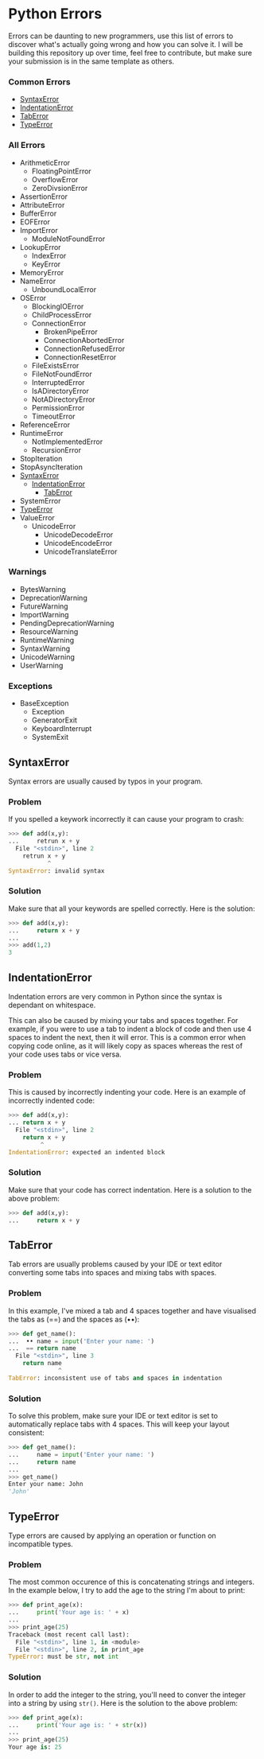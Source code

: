 # Python Errors

Errors can be daunting to new programmers, use this list of errors to discover what's actually going wrong and how you can solve it. I will be building this repository up over time, feel free to contribute, but make sure your submission is in the same template as others.

### Common Errors

* [SyntaxError](#SyntaxError)
* [IndentationError](#IndentationError)
* [TabError](#TabError)
* [TypeError](#TypeError)


### All Errors

* ArithmeticError
    * FloatingPointError
    * OverflowError
    * ZeroDivsionError
* AssertionError
* AttributeError
* BufferError
* EOFError
* ImportError
    * ModuleNotFoundError
* LookupError
    * IndexError
    * KeyError
* MemoryError
* NameError
    * UnboundLocalError
* OSError
    * BlockingIOError
    * ChildProcessError
    * ConnectionError
        * BrokenPipeError
        * ConnectionAbortedError
        * ConnectionRefusedError
        * ConnectionResetError
    * FileExistsError
    * FileNotFoundError
    * InterruptedError
    * IsADirectoryError
    * NotADirectoryError
    * PermissionError
    * TimeoutError
* ReferenceError
* RuntimeError
    * NotImplementedError
    * RecursionError
* StopIteration
* StopAsyncIteration
* [SyntaxError](#SyntaxError)
    * [IndentationError](#IndentationError)
        * [TabError](#TabError)
* SystemError
* [TypeError](#TypeError)
* ValueError
    * UnicodeError
        * UnicodeDecodeError
        * UnicodeEncodeError
        * UnicodeTranslateError
### Warnings
* BytesWarning
* DeprecationWarning
* FutureWarning
* ImportWarning
* PendingDeprecationWarning
* ResourceWarning
* RuntimeWarning
* SyntaxWarning
* UnicodeWarning
* UserWarning

### Exceptions
* BaseException
    * Exception
    * GeneratorExit
    * KeyboardInterrupt
    * SystemExit

## SyntaxError
Syntax errors are usually caused by typos in your program.

### Problem
If you spelled a keywork incorrectly it can cause your program to crash:

```python
>>> def add(x,y):
...     retrun x + y
  File "<stdin>", line 2
    retrun x + y
           ^
SyntaxError: invalid syntax
```

### Solution
Make sure that all your keywords are spelled correctly. Here is the solution:
```python
>>> def add(x,y):
...     return x + y
... 
>>> add(1,2)
3 
```

## IndentationError
Indentation errors are very common in Python since the syntax is dependant on whitespace. 

This can also be caused by mixing your tabs and spaces together. For example, if you were to use a tab to indent a block of code and then use 4 spaces to indent the next, then it will error. This is a common error when copying code online, as it will likely copy as spaces whereas the rest of your code uses tabs or vice versa.

### Problem
This is caused by incorrectly indenting your code. Here is an example of incorrectly indented code:

```python
>>> def add(x,y):
... return x + y
  File "<stdin>", line 2
    return x + y
         ^
IndentationError: expected an indented block
```

### Solution
Make sure that your code has correct indentation. Here is a solution to the above problem:

```python
>>> def add(x,y):
...     return x + y
```

## TabError
Tab errors are usually problems caused by your IDE or text editor converting some tabs into spaces and mixing tabs with spaces.

### Problem
In this example, I've mixed a tab and 4 spaces together and have visualised the tabs as (==) and the spaces as (••):

```python
>>> def get_name():
...  •• name = input('Enter your name: ')
...  == return name
  File "<stdin>", line 3
    return name
              ^
TabError: inconsistent use of tabs and spaces in indentation
```

### Solution
To solve this problem, make sure your IDE or text editor is set to automatically replace tabs with 4 spaces. This will keep your layout consistent:

```python
>>> def get_name():
...     name = input('Enter your name: ')
...     return name
... 
>>> get_name()
Enter your name: John
'John'
```

## TypeError
Type errors are caused by applying an operation or function on incompatible types. 

### Problem
The most common occurence of this is concatenating strings and integers. In the example below, I try to add the age to the string I'm about to print:
```python
>>> def print_age(x):
...     print('Your age is: ' + x)
... 
>>> print_age(25)
Traceback (most recent call last):    
  File "<stdin>", line 1, in <module> 
  File "<stdin>", line 2, in print_age
TypeError: must be str, not int  
```

### Solution
In order to add the integer to the string, you'll need to conver the integer into a string by using `str()`. Here is the solution to the above problem:
```python
>>> def print_age(x):
...     print('Your age is: ' + str(x))
... 
>>> print_age(25)
Your age is: 25
```